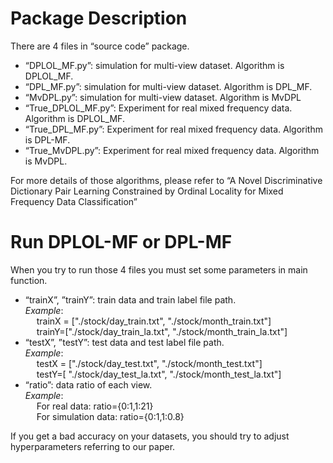 # Package Description
There are 4 files in “source code” package.
- “DPLOL_MF.py”: simulation for multi-view dataset. Algorithm is DPLOL_MF.
- “DPL_MF.py”: simulation for multi-view dataset. Algorithm is DPL_MF.
- “MvDPL.py”: simulation for multi-view dataset. Algorithm is MvDPL
- “True_DPLOL_MF.py”: Experiment for real mixed frequency data. Algorithm is DPLOL_MF.
- “True_DPL_MF.py”: Experiment for real mixed frequency data. Algorithm is DPL-MF.
- “True_MvDPL.py”: Experiment for real mixed frequency data. Algorithm is MvDPL.<br>

For more details of those algorithms, please refer to “A Novel Discriminative Dictionary Pair Learning Constrained by Ordinal Locality for Mixed Frequency Data Classification”
# Run DPLOL-MF or DPL-MF
When you try to run those 4 files you must set some parameters in main function.
- “trainX”, ”trainY”: train data and train label file path.<br>
*Example*: <br>
&emsp; trainX = ["./stock/day_train.txt", "./stock/month_train.txt"]<br>
&emsp; trainY=["./stock/day_train_la.txt", "./stock/month_train_la.txt"]
- “testX”, ”testY”: test data and test label file path.<br>
*Example*: <br>
&emsp; testX = ["./stock/day_test.txt", "./stock/month_test.txt"]<br>
&emsp; testY=[ "./stock/day_test_la.txt", "./stock/month_test_la.txt"]
- “ratio”: data ratio of each view.<br>
*Example*: <br>
&emsp; For real data: ratio={0:1,1:21}<br>
&emsp; For simulation data: ratio={0:1,1:0.8}<br>

If you get a bad accuracy on your datasets, you should try to adjust hyperparameters referring to our paper.

